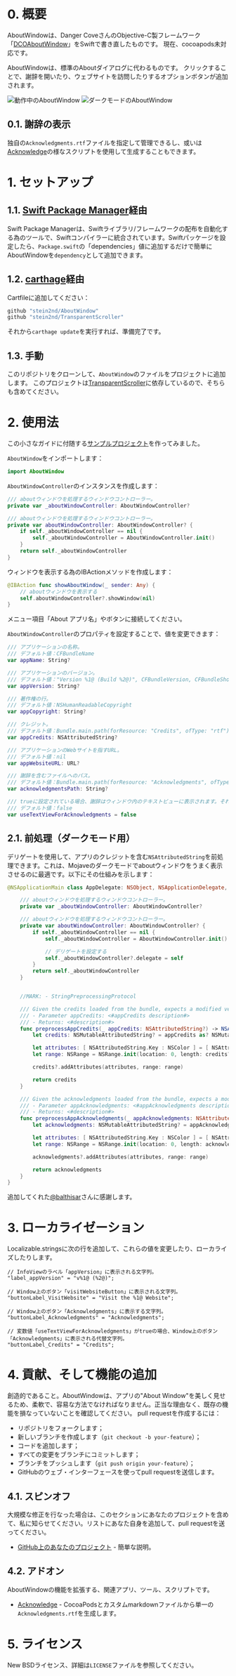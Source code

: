# 0. 概要
AboutWindowは、Danger CoveさんのObjective-C製フレームワーク「[DCOAboutWindow](https://github.com/DangerCove/DCOAboutWindow)」をSwiftで書き直したものです。
現在、cocoapods未対応です。

AboutWindowは、標準のAboutダイアログに代わるものです。
クリックすることで、謝辞を開いたり、ウェブサイトを訪問したりするオプションボタンが追加されます。

![動作中のAboutWindow](https://raw.github.com/DangerCove/DCOAboutWindow/master/screenshots/DCOAboutWindow.png)
![ダークモードのAboutWindow](https://raw.github.com/DangerCove/DCOAboutWindow/master/screenshots/DCOAboutWindow-DarkMode.png)

## 0.1. 謝辞の表示
独自の`Acknowledgments.rtf`ファイルを指定して管理できるし、或いは[Acknowledge](https://github.com/DangerCove/Acknowledge)の様なスクリプトを使用して生成することもできます。

# 1. セットアップ
## 1.1. [Swift Package Manager](https://swift.org/package-manager/)経由
Swift Package Managerは、Swiftライブラリ/フレームワークの配布を自動化する為のツールで、Swiftコンパイラーに統合されています。Swiftパッケージを設定したら、`Package.swift`の「dependencies」値に追加するだけで簡単にAboutWindowを`dependency`として追加できます。

## 1.2. [carthage](https://github.com/Carthage/Carthage)経由
Cartfileに追加してください：
```bash
github "stein2nd/AboutWindow"
github "stein2nd/TransparentScroller"
```
それから`carthage update`を実行すれば、準備完了です。

## 1.3. 手動
このリポジトリをクローンして、`AboutWindow`のファイルをプロジェクトに追加します。
このプロジェクトは[TransparentScroller](https://github.com/stein2nd/TransparentScroller)に依存しているので、そちらも含めてください。

# 2. 使用法
この小さなガイドに付随する[サンプルプロジェクト](https://github.com/DangerCove/DCOAboutWindowExample)を作ってみました。

`AboutWindow`をインポートします：
```swift
import AboutWindow
```

`AboutWindowController`のインスタンスを作成します：
```swift
/// aboutウィンドウを処理するウィンドウコントローラー。
private var _aboutWindowController: AboutWindowController?

/// aboutウィンドウを処理するウィンドウコントローラー。
private var aboutWindowController: AboutWindowController? {
	if self._aboutWindowController == nil {
		self._aboutWindowController = AboutWindowController.init()
	}
	return self._aboutWindowController
}
```

ウィンドウを表示する為のIBActionメソッドを作成します：
```swift
@IBAction func showAboutWindow(_ sender: Any) {
	// aboutウィンドウを表示する
	self.aboutWindowController?.showWindow(nil)
}
```

メニュー項目「About アプリ名」やボタンに接続してください。

`AboutWindowController`のプロパティを設定することで、値を変更できます：
```swift
/// アプリケーションの名称。
/// デフォルト値：CFBundleName
var appName: String?

/// アプリケーションのバージョン。
/// デフォルト値："Version %1@ (Build %2@)", CFBundleVersion, CFBundleShortVersionString
var appVersion: String?

/// 著作権の行。
/// デフォルト値：NSHumanReadableCopyright
var appCopyright: String?

/// クレジット。
/// デフォルト値：Bundle.main.path(forResource: "Credits", ofType: "rtf")にあるファイルの内容
var appCredits: NSAttributedString?

/// アプリケーションのWebサイトを指すURL。
/// デフォルト値：nil
var appWebsiteURL: URL?

/// 謝辞を含むファイルへのパス。
/// デフォルト値：Bundle.main.path(forResource: "Acknowledgments", ofType: "rtf")
var acknowledgmentsPath: String?

/// trueに設定されている場合、謝辞はウィンドウ内のテキストビューに表示されます。それ以外の場合は、外部エディタが起動します。
/// デフォルト値：false
var useTextViewForAcknowledgments = false
```

## 2.1. 前処理（ダークモード用）
デリゲートを使用して、アプリのクレジットを含む`NSAttributedString`を前処理できます。これは、Mojaveのダークモードでaboutウィンドウをうまく表示させるのに最適です。以下にその仕組みを示します：
```swift
@NSApplicationMain class AppDelegate: NSObject, NSApplicationDelegate, StringPreprocessingProtocol {

	/// aboutウィンドウを処理するウィンドウコントローラー。
	private var _aboutWindowController: AboutWindowController?

	/// aboutウィンドウを処理するウィンドウコントローラー。
	private var aboutWindowController: AboutWindowController? {
		if self._aboutWindowController == nil {
			self._aboutWindowController = AboutWindowController.init()

			// デリゲートを設定する
			self._aboutWindowController?.delegate = self
		}
		return self._aboutWindowController
	}


	//MARK: - StringPreprocessingProtocol

	/// Given the credits loaded from the bundle, expects a modified version to be used in return.
	/// - Parameter appCredits: <#appCredits description#>
	/// - Returns: <#description#>
	func preprocessAppCredits(_ appCredits: NSAttributedString?) -> NSAttributedString? {
		let credits: NSMutableAttributedString? = appCredits as? NSMutableAttributedString

		let attributes: [ NSAttributedString.Key : NSColor ] = [ NSAttributedString.Key.foregroundColor: NSColor.textColor ]
		let range: NSRange = NSRange.init(location: 0, length: credits?.length ?? 0)

		credits?.addAttributes(attributes, range: range)

		return credits
	}

	/// Given the acknowledgments loaded from the bundle, expects a modified version to be used in return.
	/// - Parameter appAcknowledgments: <#appAcknowledgments description#>
	/// - Returns: <#description#>
	func preprocessAppAcknowledgments(_ appAcknowledgments: NSAttributedString?) -> NSAttributedString? {
		let acknowledgments: NSMutableAttributedString? = appAcknowledgments as? NSMutableAttributedString

		let attributes: [ NSAttributedString.Key : NSColor ] = [ NSAttributedString.Key.foregroundColor: NSColor.textColor ]
		let range: NSRange = NSRange.init(location: 0, length: acknowledgments?.length ?? 0)

		acknowledgments?.addAttributes(attributes, range: range)

		return acknowledgments
	}
}
```

追加してくれた[@balthisar](https://github.com/balthisar)さんに感謝します。

# 3. ローカライゼーション
Localizable.stringsに次の行を追加して、これらの値を変更したり、ローカライズしたりします。

```strings
// InfoViewのラベル「appVersion」に表示される文字列。
"label_appVersion" = "v%1@ (%2@)";

// Window上のボタン「visitWebsiteButton」に表示される文字列。
"buttonLabel_VisitWebsite" = "Visit the %1@ Website";

// Window上のボタン「Acknowledgments」に表示する文字列。
"buttonLabel_Acknowledgments" = "Acknowledgments";

// 変数値「useTextViewForAcknowledgments」がtrueの場合、Window上のボタン「Acknowledgments」に表示される代替文字列。
"buttonLabel_Credits" = "Credits";
```

# 4. 貢献、そして機能の追加
創造的であること。AboutWindowは、アプリの"About Window"を美しく見せるため、柔軟で、容易な方法でなければなりません。正当な理由なく、既存の機能を損なっていないことを確認してください。
pull requestを作成するには：
* リポジトリをフォークします；
* 新しいブランチを作成します（`git checkout -b your-feature`）；
* コードを追加します；
* すべての変更をブランチにコミットします；
* ブランチをプッシュします（`git push origin your-feature`）；
* GitHubのウェブ・インターフェースを使ってpull requestを送信します。

## 4.1. スピンオフ
大規模な修正を行なった場合は、このセクションにあなたのプロジェクトを含めて、私に知らせてください。リストにあなた自身を追加して、pull requestを送ってください。

* [GitHub上のあなたのプロジェクト](http://www.dangercove.com) - 簡単な説明。

## 4.2. アドオン
AboutWindowの機能を拡張する、関連アプリ、ツール、スクリプトです。

* [Acknowledge](https://github.com/DangerCove/Acknowledge) - CocoaPodsとカスタムmarkdownファイルから単一の`Acknowledgments.rtf`を生成します。

# 5. ライセンス
New BSDライセンス、詳細は`LICENSE`ファイルを参照してください。
